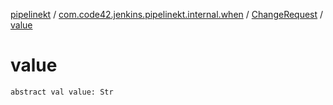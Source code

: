 [pipelinekt](../../index.md) / [com.code42.jenkins.pipelinekt.internal.when](../index.md) / [ChangeRequest](index.md) / [value](./value.md)

# value

`abstract val value: Str`
